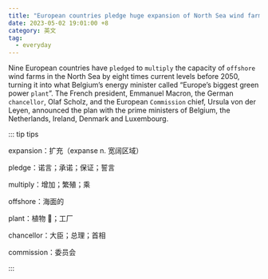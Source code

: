 ```yaml
---
title: "European countries pledge huge expansion of North Sea wind farms"
date: 2023-05-02 19:01:00 +8
category: 英文
tag:
  - everyday
---
```


Nine European countries have `pledged` to `multiply` the capacity of `offshore` wind farms in the North Sea by eight times current levels before 2050, turning it into what Belgium’s energy minister called “Europe’s biggest green power `plant`”. The French president, Emmanuel Macron, the German `chancellor`, Olaf Scholz, and the European `Commission` chief, Ursula von der Leyen, announced the plan with the prime ministers of Belgium, the Netherlands, Ireland, Denmark and Luxembourg.

::: tip tips

expansion：扩充（expanse n. 宽阔区域）

pledge：诺言；承诺；保证；誓言

multiply：增加；繁殖；乘

offshore：海面的

plant：植物 🌳；工厂

chancellor：大臣；总理；首相

commission：委员会

:::
